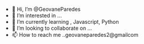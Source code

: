 - 👋 Hi, I’m @GeovaneParedes
- 👀 I’m interested in ...
- 🌱 I’m currently learning , Javascript, Python
- 💞️ I’m looking to collaborate on ...
- 📫 How to reach me ..geovaneparedes2@gmailcom

<!---
GeovaneParedes/GeovaneParedes is a ✨ special ✨ repository because its `README.md` (this file) appears on your GitHub profile.
You can click the Preview link to take a look at your changes.
--->

